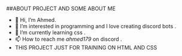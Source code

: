 ##ABOUT PROJECT AND SOME ABOUT ME
- 👋 Hi, I’m Ahmed.
- 👀 I’m interested in programming and I love creating discord bots .
- 🌱 I’m currently learning css .
- 📫 How to reach me _ahmed179_ on discord .
- THIS PROJECT JUST FOR TRAINING ON HTML AND CSS

<!---
ma9737149/ma9737149 is a ✨ special ✨ repository because its `README.md` (this file) appears on your GitHub profile.
You can click the Preview link to take a look at your changes.
--->
